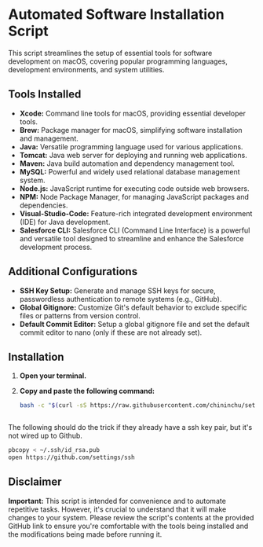 # Automated Software Installation Script

This script streamlines the setup of essential tools for software development on macOS, covering popular programming languages, development environments, and system utilities.

## Tools Installed

* **Xcode:** Command line tools for macOS, providing essential developer tools.
* **Brew:** Package manager for macOS, simplifying software installation and management.
* **Java:** Versatile programming language used for various applications.
* **Tomcat:** Java web server for deploying and running web applications.
* **Maven:** Java build automation and dependency management tool.
* **MySQL:** Powerful and widely used relational database management system.
* **Node.js:** JavaScript runtime for executing code outside web browsers.
* **NPM:** Node Package Manager, for managing JavaScript packages and dependencies.
* **Visual-Studio-Code:** Feature-rich integrated development environment (IDE) for Java development.
* **Salesforce CLI:** Salesforce CLI (Command Line Interface) is a powerful and versatile tool designed to streamline and enhance the Salesforce development process.


## Additional Configurations

* **SSH Key Setup:** Generate and manage SSH keys for secure, passwordless authentication to remote systems (e.g., GitHub).
* **Global Gitignore:** Customize Git's default behavior to exclude specific files or patterns from version control.
* **Default Commit Editor:** Setup a global gitignore file and set the default commit editor to nano (only if these are not already set).


## Installation

1. **Open your terminal.**
2. **Copy and paste the following command:**

   ```bash
   bash -c "$(curl -sS https://raw.githubusercontent.com/chininchu/setup-script/main/install.sh)"



The following should do the trick if they already have a ssh key pair, but it's
not wired up to Github.

```bash
pbcopy < ~/.ssh/id_rsa.pub
open https://github.com/settings/ssh

```


## Disclaimer
**Important:** This script is intended for convenience and to automate repetitive tasks. However, it's crucial to understand that it will make changes to your system. Please review the script's contents at the provided GitHub link to ensure you're comfortable with the tools being installed and the modifications being made before running it.
